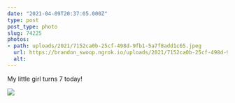 ```yaml
---
date: "2021-04-09T20:37:05.000Z"
type: post 
post_type: photo
slug: 74225
photos: 
- path: uploads/2021/7152ca0b-25cf-498d-9fb1-5a7f8add1c65.jpeg
  url: https://brandon_swoop.ngrok.io/uploads/2021/7152ca0b-25cf-498d-9fb1-5a7f8add1c65.jpeg
  alt: 
---
```

My little girl turns 7 today! 


![](/uploads/2021/7152ca0b-25cf-498d-9fb1-5a7f8add1c65.jpeg)
